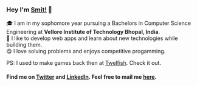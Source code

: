 ### Hey I'm [Smit!](https://smitbarmase.github.io) 🚀

🎓 I am in my sophomore year pursuing a Bachelors in Computer Science Engineering at **Vellore Institute of Technology Bhopal, India**. </br>
🧪 I like to develop web apps and learn about new technologies while building them. </br>
😋 I love solving problems and enjoys competitive progamming. </br>

PS: I used to make games back then at [Twelfish](https://play.google.com/store/apps/dev?id=8640212175044390799&hl=en_IN&gl=US). Check it out.

#### Find me on <a href="https://www.twitter.com/smitbarmase">Twitter</a> and <a href="https://www.linkedin.com/in/smitbarmase">LinkedIn</a>. Feel free to mail me <a href="mailto:smitbarmase@outlook.com">here</a>.
